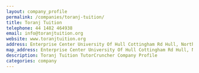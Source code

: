 ```yaml
---
layout: company_profile
permalink: /companies/toranj-tuition/
title: Toranj Tuition
telephone: 44 1482 464938
email: info@toranjtuition.org
website: www.toranjtuition.org
address: Enterprise Center University Of Hull Cottingham Rd Hull, North Humberside Hu6 7rx Uk
map_address: Enterprise Center University Of Hull Cottingham Rd Hull, North Humberside Hu6 7rx Uk
description: Toranj Tuition TutorCruncher Company Profile
categories: company
---
```



